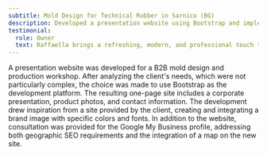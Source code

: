 ```yaml
---
subtitle: Mold Design for Technical Rubber in Sarnico (BG)
description: Developed a presentation website using Bootstrap and implemented local SEO strategies for a B2B mold workshop with Google tools.
testimonial:
  role: Owner
  text: Raffaella brings a refreshing, modern, and professional touch to our website, turning our collaboration into a transformative journey toward excellence, beyond a mere service.
---
```

A presentation website was developed for a B2B mold design and production workshop. After analyzing the client's needs, which were not particularly complex, the choice was made to use Bootstrap as the development platform. The resulting one-page site includes a corporate presentation, product photos, and contact information. The development drew inspiration from a site provided by the client, creating and integrating a brand image with specific colors and fonts. In addition to the website, consultation was provided for the Google My Business profile, addressing both geographic SEO requirements and the integration of a map on the new site.

